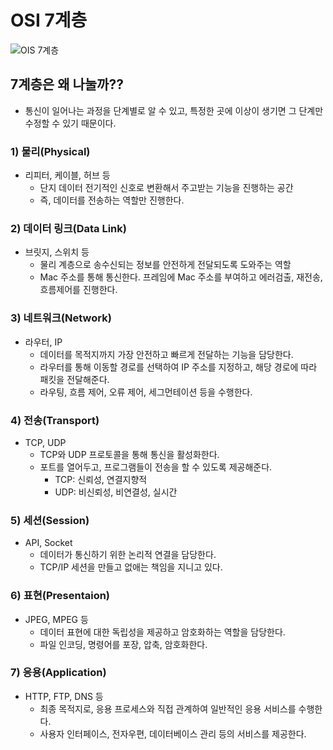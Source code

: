 # OSI 7계층
![OIS 7계층](https://user-images.githubusercontent.com/75515697/142723073-794d01d1-8f30-4164-ae0e-2309b9e492e2.png)

## 7계층은 왜 나눌까??
- 통신이 일어나는 과정을 단계별로 알 수 있고, 특정한 곳에 이상이 생기면 그 단계만 수정할 수 있기 때문이다.

### 1) 물리(Physical)
- 리피터, 케이블, 허브 등
  - 단지 데이터 전기적인 신호로 변환해서 주고받는 기능을 진행하는 공간
  - 즉, 데이터를 전송하는 역할만 진행한다.
  
### 2) 데이터 링크(Data Link)
- 브릿지, 스위치 등
  - 물리 계층으로 송수신되는 정보를 안전하게 전달되도록 도와주는 역할
  - Mac 주소를 통해 통신한다. 프레임에 Mac 주소를 부여하고 에러검출, 재전송, 흐름제어를 진행한다.
  
### 3) 네트워크(Network)
- 라우터, IP
  - 데이터를 목적지까지 가장 안전하고 빠르게 전달하는 기능을 담당한다.
  - 라우터를 통해 이동할 경로를 선택하여 IP 주소를 지정하고, 해당 경로에 따라 패킷을 전달해준다.
  - 라우팅, 흐름 제어, 오류 제어, 세그먼테이션 등을 수행한다.
  
### 4) 전송(Transport)
- TCP, UDP 
  - TCP와 UDP 프로토콜을 통해 통신을 활성화한다.
  - 포트를 열어두고, 프로그램들이 전송을 할 수 있도록 제공해준다.
    - TCP: 신뢰성, 연결지향적
    - UDP: 비신뢰성, 비연결성, 실시간

### 5) 세션(Session)
- API, Socket
  - 데이터가 통신하기 위한 논리적 연결을 담당한다.
  - TCP/IP 세션을 만들고 없애는 책임을 지니고 있다.
  
### 6) 표현(Presentaion)
- JPEG, MPEG 등
  - 데이터 표현에 대한 독립성을 제공하고 암호화하는 역할을 담당한다.
  - 파일 인코딩, 명령어를 포장, 압축, 암호화한다.
  
### 7) 응용(Application)
- HTTP, FTP, DNS 등
  - 최종 목적지로, 응용 프로세스와 직접 관계하여 일반적인 응용 서비스를 수행한다.
  - 사용자 인터페이스, 전자우편, 데이터베이스 관리 등의 서비스를 제공한다.
